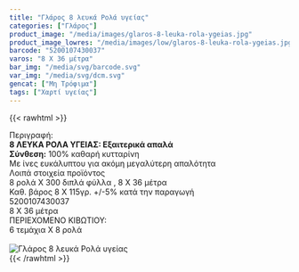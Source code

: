 ```yaml
---
title: "Γλάρος 8 λευκά Ρολά υγείας"
categories: ["Γλάρος"]
product_image: "/media/images/glaros-8-leuka-rola-ygeias.jpg"
product_image_lowres: "/media/images/low/glaros-8-leuka-rola-ygeias.jpg"
barcode: "5200107430037"
varos: "8 Χ 36 μέτρα"
bar_img: "/media/svg/barcode.svg"
var_img: "/media/svg/dcm.svg"
gencat: ["Μη Τρόφιμα"]
tags: ["Χαρτί υγείας"]
---
```

{{< rawhtml >}}

<div class="sload187"><div class="product"><div id="sistatika">Περιγραφή:</div><div class="alltext"><b>8 ΛΕΥΚΑ ΡΟΛΑ ΥΓΕΙΑΣ: Εξαιτερικά απαλά</b><br><b>Σύνθεση:</b> 100% καθαρή κυτταρίνη</div><div class="whead">Με ίνες ευκάλυπτου για ακόμη μεγαλύτερη απαλότητα</div><div class="keno"></div><div id="loipa">Λοιπά στοιχεία προϊόντος</div><div class="alltext">8 ρολά Χ 300 διπλά φύλλα , 8 Χ 36 μέτρα<br>Καθ. βάρος 8 Χ 115γρ. +/-5% κατά την παραγωγή<br></div><div id="barcode"><div id="barimage1"></div><span id="bartext">5200107430037</span></div><div id="varos"><div id="dimimg"></div><span id="varostext">8 Χ 36 μέτρα</span></div><div id="kivotio">ΠΕΡΙΕΧΟΜΕΝΟ ΚΙΒΩΤΙΟΥ:<br>6 τεμάχια Χ 8 ρολά</div><br><div class="pimg"><img alt="Γλάρος 8 λευκά Ρολά υγείας" title="Γλάρος 8 λευκά Ρολά υγείας" src="/media/images/glaros-8-leuka-rola-ygeias.jpg"></div></div></div>
{{< /rawhtml >}}


